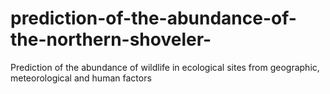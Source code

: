# prediction-of-the-abundance-of-the-northern-shoveler-
Prediction of the abundance of wildlife in ecological sites from geographic, meteorological and human factors
